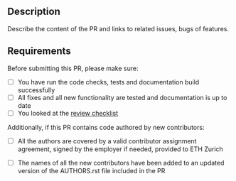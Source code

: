 ## Description

Describe the content of the PR and links to related issues, bugs of features.

## Requirements

Before submitting this PR, please make sure:

- [ ] You have run the code checks, tests and documentation build successfully
- [ ] All fixes and all new functionality are tested and documentation is up to date
- [ ] You looked at the [review checklist](https://github.com/GridTools/gt4py/blob/main/REVIEW_CHECKLIST.txt)

Additionally, if this PR contains code authored by new contributors:

- [ ] All the authors are covered by a valid contributor assignment agreement,
signed by the employer if needed, provided to ETH Zurich
- [ ] The names of all the new contributors have been added to an updated
version of the AUTHORS.rst file included in the PR
 


